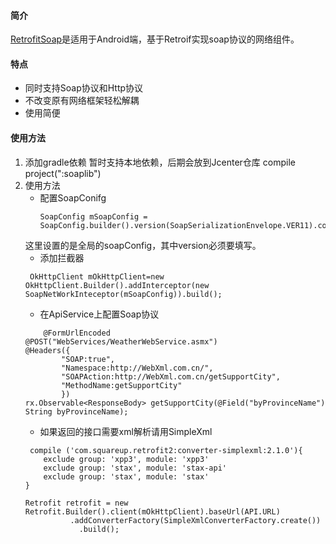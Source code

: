 #### 简介
[RetrofitSoap]([项目地址：](https://github.com/tianwenju/RetrofitSoap))是适用于Android端，基于Retroif实现soap协议的网络组件。
#### 特点
* 同时支持Soap协议和Http协议
* 不改变原有网络框架轻松解耦
* 使用简便
#### 使用方法
1. 添加gradle依赖
    暂时支持本地依赖，后期会放到Jcenter仓库
    compile project(":soaplib")
2. 使用方法
    * 配置SoapConifg
        ```
        SoapConfig mSoapConfig = SoapConfig.builder().version(SoapSerializationEnvelope.VER11).contentType().namesapce().build();
        ```
    这里设置的是全局的soapConfig，其中version必须要填写。
    * 添加拦截器
    ```
     OkHttpClient mOkHttpClient=new OkHttpClient.Builder().addInterceptor(new SoapNetWorkInteceptor(mSoapConfig)).build();
    ```
    * 在ApiService上配置Soap协议
    ```
        @FormUrlEncoded
    @POST("WebServices/WeatherWebService.asmx")
    @Headers({
            "SOAP:true",
            "Namespace:http://WebXml.com.cn/",
            "SOAPAction:http://WebXml.com.cn/getSupportCity",
            "MethodName:getSupportCity"
            })
    rx.Observable<ResponseBody> getSupportCity(@Field("byProvinceName") String byProvinceName);
    ```
    * 如果返回的接口需要xml解析请用SimpleXml
    ```
     compile ('com.squareup.retrofit2:converter-simplexml:2.1.0'){
        exclude group: 'xpp3', module: 'xpp3'
        exclude group: 'stax', module: 'stax-api'
        exclude group: 'stax', module: 'stax'
    }
    ```
    ```
    Retrofit retrofit = new Retrofit.Builder().client(mOkHttpClient).baseUrl(API.URL)
              .addConverterFactory(SimpleXmlConverterFactory.create())
                .build();
    ```